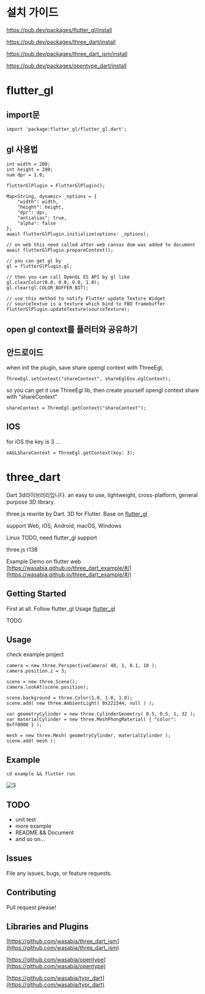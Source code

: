 # 설치 가이드
https://pub.dev/packages/flutter_gl/install

https://pub.dev/packages/three_dart/install

https://pub.dev/packages/three_dart_jsm/install

https://pub.dev/packages/opentype_dart/install


# flutter_gl
## import문
```
import 'package:flutter_gl/flutter_gl.dart';
```

## gl 사용법
```
int width = 200;
int height = 200;
num dpr = 1.0;

flutterGlPlugin = FlutterGlPlugin();

Map<String, dynamic> _options = {
    "width": width, 
    "height": height, 
    "dpr": dpr,
    "antialias": true,
    "alpha": false
};    
await flutterGlPlugin.initialize(options: _options);

// on web this need called after web canvas dom was added to document
await flutterGlPlugin.prepareContext();

// you can get gl by
gl = flutterGlPlugin.gl;

// then you can call OpenGL ES API by gl like
gl.clearColor(0.0, 0.0, 0.0, 1.0);
gl.clear(gl.COLOR_BUFFER_BIT);

// use this method to notify Flutter update Texture Widget
// sourceTextue is a texture which bind to FBO framebuffer
flutterGlPlugin.updateTexture(sourceTexture);
```

## open gl context를 플러터와 공유하기

## 안드로이드
when init the plugin, save share opengl context with ThreeEgl,
```
ThreeEgl.setContext("shareContext", shareEglEnv.eglContext);
```


so you can get it use ThreeEgl lib, then create yourself opengl context share with "shareContext"
```
shareContext = ThreeEgl.getContext("shareContext");
```

## IOS
for iOS the key is 3 ...
```
eAGLShareContext = ThreeEgl.getContext(key: 3);
```


# three_dart

Dart 3d라이브러리입니다. an easy to use, lightweight, cross-platform, general purpose 3D library. 

three.js rewrite by Dart. 3D for Flutter. Base on [flutter_gl](https://github.com/wasabia/flutter_gl)




support Web, iOS, Android, macOS, Windows

Linux TODO, need flutter_gl support

three.js r138


Example Demo on flutter web [https://wasabia.github.io/three_dart_example/#/](https://wasabia.github.io/three_dart_example/#/)


## Getting Started

First at all. Follow flutter_gl Usage [flutter_gl](https://github.com/wasabia/flutter_gl)


TODO


## Usage

check example project

```
camera = new three.PerspectiveCamera( 40, 1, 0.1, 10 );
camera.position.z = 3;

scene = new three.Scene();
camera.lookAt(scene.position);

scene.background = three.Color(1.0, 1.0, 1.0);
scene.add( new three.AmbientLight( 0x222244, null ) );

var geometryCylinder = new three.CylinderGeometry( 0.5, 0.5, 1, 32 );
var materialCylinder = new three.MeshPhongMaterial( { "color": 0xff0000 } );

mesh = new three.Mesh( geometryCylinder, materialCylinder );
scene.add( mesh );
```


## Example

```
cd example && flutter run
```


![3](https://user-images.githubusercontent.com/1768228/141482294-b78446b3-d9ab-4cc0-83fc-dbabaab459e2.png)


## TODO
- unit test
- more example
- README && Document
- and so on...

## Issues
File any issues, bugs, or feature requests.

## Contributing
Pull request please!

## Libraries and Plugins

[https://github.com/wasabia/three_dart_jsm](https://github.com/wasabia/three_dart_jsm)

[https://github.com/wasabia/opentype](https://github.com/wasabia/opentype)

[https://github.com/wasabia/typr_dart](https://github.com/wasabia/typr_dart)

